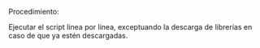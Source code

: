 Procedimiento:

Ejecutar el script linea por linea, exceptuando la descarga de librerías en caso de que ya estén descargadas.